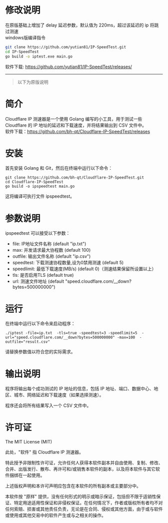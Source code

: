 # 修改说明
在原版基础上增加了 delay 延迟参数，默认值为 220ms，超过该延迟的 ip 将跳过测速   
windows版编译指令
```bash
git clone https://github.com/yutian81/IP-SpeedTest.git
cd IP-SpeedTest
go build -o iptest.exe main.go
```
软件下载: https://github.com/yutian81/IP-SpeedTest/releases/

-----
>以下为原版说明  

# 简介
Cloudflare IP 测速器是一个使用 Golang 编写的小工具，用于测试一些 Cloudflare 的 IP 地址的延迟和下载速度，并将结果输出到 CSV 文件中。  
软件下载：https://github.com/bh-qt/Cloudflare-IP-SpeedTest/releases

# 安装
首先安装 Golang 和 Git，然后在终端中运行以下命令：

```
git clone https://github.com/bh-qt/Cloudflare-IP-SpeedTest.git
cd Cloudflare-IP-SpeedTest
go build -o ipspeedtest main.go
```
这将编译可执行文件 ipspeedtest。

# 参数说明
ipspeedtest 可以接受以下参数：

- file: IP地址文件名称 (default "ip.txt")
- max: 并发请求最大协程数 (default 100)
- outfile: 输出文件名称 (default "ip.csv")
- speedtest: 下载测速协程数量,设为0禁用测速 (default 5)
- speedlimit: 最低下载速度(MB/s) (default 0)（测速结果保留所设置以上）
- tls: 是否启用TLS (default true)
- url: 测速文件地址 (default "speed.cloudflare.com/__down?bytes=500000000")

# 运行
在终端中运行以下命令来启动程序：

```
./iptest -file=ip.txt  -tls=true -speedtest=3 -speedlimit=5  -url="speed.cloudflare.com/__down?bytes=500000000" -max=100  -outfile="result.csv"
```
请替换参数值以符合您的实际需求。

# 输出说明
程序将输出每个成功测试的 IP 地址的信息，包括 IP 地址、端口、数据中心、地区、城市、网络延迟和下载速度（如果选择测速）。

程序还会将所有结果写入一个 CSV 文件中。

# 许可证
The MIT License (MIT)

此处，"软件" 指 Cloudflare IP 测速器。

特此授予非限制性许可证，允许任何人获得本软件副本并自由使用、复制、修改、合并、出版发行、散布、再许可和/或销售本软件的副本，以及将本软件与其它软件捆绑在一起使用。

上述版权声明和本许可声明应包含在本软件的所有副本或主要部分中。

本软件按 "原样" 提供，没有任何形式的明示或暗示保证，包括但不限于适销性保证、特定用途适用性保证和非侵权保证。在任何情况下，作者或版权所有者均不对任何索赔、损害或其他责任负责，无论是在合同、侵权或其他方面，由于或与软件或使用或其他交易中的软件产生或与之相关的操作。

